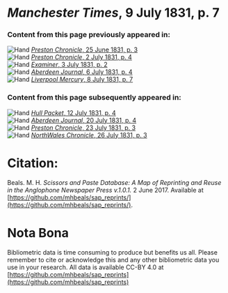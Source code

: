 # *Manchester Times*, 9 July 1831, p. 7  
  
### Content from this page previously appeared in:  
![Hand](http://scissorsandpaste.net/wp-content/uploads/2017/06/smallhandpointer.png) [*Preston Chronicle*, 25 June 1831, p. 3](https://mhbeals.github.io/sap_html/Preston-Chronicle/Preston-Chronicle-25-June-1831-p-3)  
![Hand](http://scissorsandpaste.net/wp-content/uploads/2017/06/smallhandpointer.png) [*Preston Chronicle*, 2 July 1831, p. 4](https://mhbeals.github.io/sap_html/Preston-Chronicle/Preston-Chronicle-2-July-1831-p-4)  
![Hand](http://scissorsandpaste.net/wp-content/uploads/2017/06/smallhandpointer.png) [*Examiner*, 3 July 1831, p. 2](https://mhbeals.github.io/sap_html/Examiner/Examiner-3-July-1831-p-2)  
![Hand](http://scissorsandpaste.net/wp-content/uploads/2017/06/smallhandpointer.png) [*Aberdeen Journal*, 6 July 1831, p. 4](https://mhbeals.github.io/sap_html/Aberdeen-Journal/Aberdeen-Journal-6-July-1831-p-4)  
![Hand](http://scissorsandpaste.net/wp-content/uploads/2017/06/smallhandpointer.png) [*Liverpool Mercury*, 8 July 1831, p. 7](https://mhbeals.github.io/sap_html/Liverpool-Mercury/Liverpool-Mercury-8-July-1831-p-7)  
  
### Content from this page subsequently appeared in:  
![Hand](http://scissorsandpaste.net/wp-content/uploads/2017/06/smallhandpointer.png) [*Hull Packet*, 12 July 1831, p. 4](https://mhbeals.github.io/sap_html/Hull-Packet/Hull-Packet-12-July-1831-p-4)  
![Hand](http://scissorsandpaste.net/wp-content/uploads/2017/06/smallhandpointer.png) [*Aberdeen Journal*, 20 July 1831, p. 4](https://mhbeals.github.io/sap_html/Aberdeen-Journal/Aberdeen-Journal-20-July-1831-p-4)  
![Hand](http://scissorsandpaste.net/wp-content/uploads/2017/06/smallhandpointer.png) [*Preston Chronicle*, 23 July 1831, p. 3](https://mhbeals.github.io/sap_html/Preston-Chronicle/Preston-Chronicle-23-July-1831-p-3)  
![Hand](http://scissorsandpaste.net/wp-content/uploads/2017/06/smallhandpointer.png) [*NorthWales Chronicle*, 26 July 1831, p. 3](https://mhbeals.github.io/sap_html/NorthWales-Chronicle/NorthWales-Chronicle-26-July-1831-p-3)  


# Citation: 

Beals. M. H. *Scissors and Paste Database: A Map of Reprinting and Reuse in the Anglophone Newspaper Press v.1.0.1.* 2 June 2017. Available at [https://github.com/mhbeals/sap_reprints/](https://github.com/mhbeals/sap_reprints/). 

# Nota Bona

Bibliometric data is time consuming to produce but benefits us all. Please remember to cite or acknowledge this and any other bibliometric data you use in your research. All data is available CC-BY 4.0 at [https://github.com/mhbeals/sap_reprints](https://github.com/mhbeals/sap_reprints)